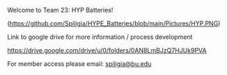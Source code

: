 Welcome to Team 23: HYP Batteries! 

(https://github.com/Spiligia/HYPE_Batteries/blob/main/Pictures/HYP.PNG)

Link to google drive for more information / process development 

https://drive.google.com/drive/u/0/folders/0AN8LmBJzQ7HJUk9PVA

For member access please email: spiligia@bu.edu

